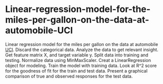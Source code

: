 # Linear-regression-model-for-the-miles-per-gallon-on-the-data-at-automobile-UCI
Linear regression model for the miles per gallon on the data at automobile [UCI](https://archive.ics.uci.edu/ml/machine-learning-databases/auto-mpg/).   Discard the categorical data.   Analyze the data to get relevant insight. Get feature matrix X, and target variable y. Split data into training and testing. Normalize data using MinMaxScaler. Creat a LinearRegression object for modeling.  Train the model with training data. Look at R^2 score for the goodness of fit for the train and test data.  Present a graphical comparison of true and observed responses for the test data. 

